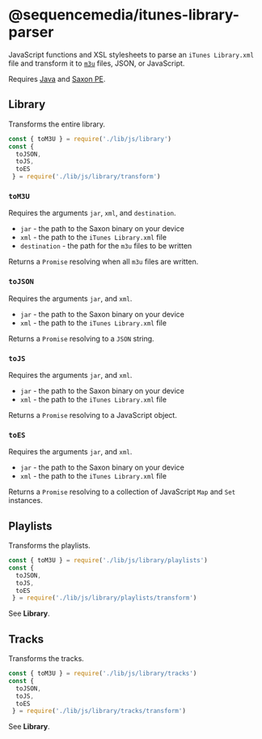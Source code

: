 # @sequencemedia/itunes-library-parser

JavaScript functions and XSL stylesheets to parse an `iTunes Library.xml` file and transform it to [`m3u`](https://en.wikipedia.org/wiki/M3U) files, JSON, or JavaScript.

Requires [Java](https://www.oracle.com/java/technologies/javase-downloads.html) and [Saxon PE](https://www.saxonica.com/welcome/welcome.xml).

## Library

Transforms the entire library.

```javascript
const { toM3U } = require('./lib/js/library')
const {
  toJSON,
  toJS,
  toES
 } = require('./lib/js/library/transform')
```

### `toM3U`

Requires the arguments `jar`, `xml`, and `destination`.

- `jar` - the path to the Saxon binary on your device
- `xml` - the path to the `iTunes Library.xml` file
- `destination` - the path for the `m3u` files to be written

Returns a `Promise` resolving when all `m3u` files are written.

### `toJSON`

Requires the arguments `jar`, and `xml`.

- `jar` - the path to the Saxon binary on your device
- `xml` - the path to the `iTunes Library.xml` file

Returns a `Promise` resolving to a `JSON` string.

### `toJS`

Requires the arguments `jar`, and `xml`.

- `jar` - the path to the Saxon binary on your device
- `xml` - the path to the `iTunes Library.xml` file

Returns a `Promise` resolving to a JavaScript object.

### `toES`

Requires the arguments `jar`, and `xml`.

- `jar` - the path to the Saxon binary on your device
- `xml` - the path to the `iTunes Library.xml` file

Returns a `Promise` resolving to a collection of JavaScript `Map` and `Set` instances.

## Playlists

Transforms the playlists.

```javascript
const { toM3U } = require('./lib/js/library/playlists')
const {
  toJSON,
  toJS,
  toES
 } = require('./lib/js/library/playlists/transform')
```

See **Library**.

## Tracks

Transforms the tracks.

```javascript
const { toM3U } = require('./lib/js/library/tracks')
const {
  toJSON,
  toJS,
  toES
 } = require('./lib/js/library/tracks/transform')
```

See **Library**.
